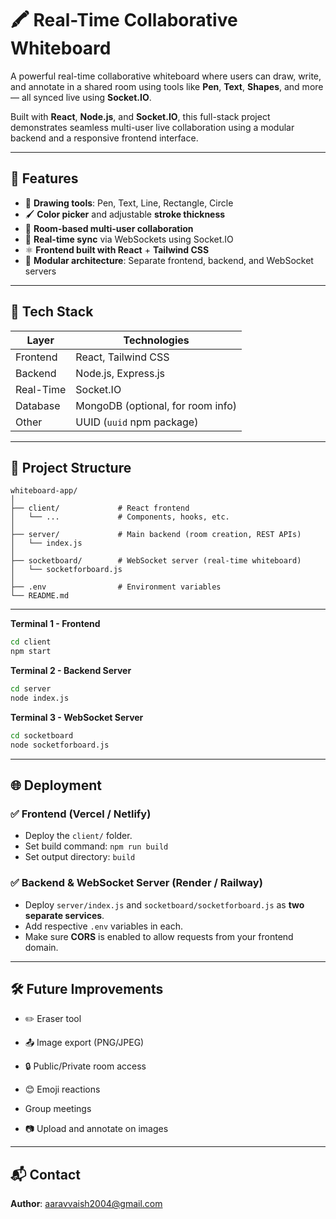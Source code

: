# 🖍️ Real-Time Collaborative Whiteboard

A powerful real-time collaborative whiteboard where users can draw, write, and annotate in a shared room using tools like **Pen**, **Text**, **Shapes**, and more — all synced live using **Socket.IO**.

Built with **React**, **Node.js**, and **Socket.IO**, this full-stack project demonstrates seamless multi-user live collaboration using a modular backend and a responsive frontend interface.

---

## 🌟 Features

- 🎨 **Drawing tools**: Pen, Text, Line, Rectangle, Circle  
- 🖌️ **Color picker** and adjustable **stroke thickness**
- 👥 **Room-based multi-user collaboration**
- 🔄 **Real-time sync** via WebSockets using Socket.IO
- ⚛️ **Frontend built with React** + **Tailwind CSS**
- 🧩 **Modular architecture**: Separate frontend, backend, and WebSocket servers

---

## 🧰 Tech Stack

| Layer     | Technologies                         |
|-----------|--------------------------------------|
| Frontend  | React, Tailwind CSS                  |
| Backend   | Node.js, Express.js                  |
| Real-Time | Socket.IO                            |
| Database  | MongoDB (optional, for room info)    |
| Other     | UUID (`uuid` npm package)            |

---

## 📁 Project Structure

```
whiteboard-app/
│
├── client/             # React frontend
│   └── ...             # Components, hooks, etc.
│
├── server/             # Main backend (room creation, REST APIs)
│   └── index.js
│
├── socketboard/        # WebSocket server (real-time whiteboard)
│   └── socketforboard.js
│
├── .env                # Environment variables
└── README.md
```

---




**Terminal 1 - Frontend**
```bash
cd client
npm start
```

**Terminal 2 - Backend Server**
```bash
cd server
node index.js
```

**Terminal 3 - WebSocket Server**
```bash
cd socketboard
node socketforboard.js
```

---

## 🌐 Deployment

### ✅ Frontend (Vercel / Netlify)

- Deploy the `client/` folder.
- Set build command: `npm run build`
- Set output directory: `build`

### ✅ Backend & WebSocket Server (Render / Railway)

- Deploy `server/index.js` and `socketboard/socketforboard.js` as **two separate services**.
- Add respective `.env` variables in each.
- Make sure **CORS** is enabled to allow requests from your frontend domain.

---


## 🛠️ Future Improvements

- ✏️ Eraser tool  
- 📤 Image export (PNG/JPEG)  

- 🔒 Public/Private room access  
- 😊 Emoji reactions
- Group meetings
- 📷 Upload and annotate on images  

---


## 📬 Contact

**Author**: aaravvaish2004@gmail.com 




